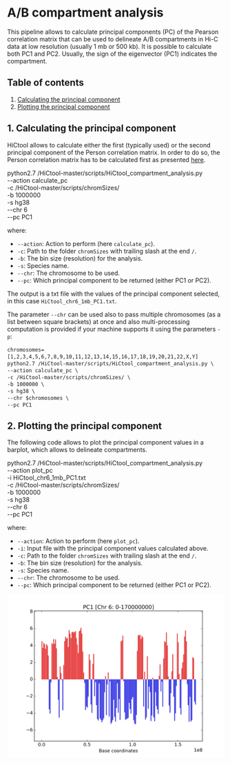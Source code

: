 # A/B compartment analysis

This pipeline allows to calculate principal components (PC) of the Pearson correlation matrix that can be used to delineate A/B compartments in Hi-C data at low resolution (usually 1 mb or 500 kb). It is possible to calculate both PC1 and PC2. Usually, the sign of the eigenvector (PC1) indicates the compartment.

## Table of contents

1. [Calculating the principal component](#1-calculating-the-principal-component)
2. [Plotting the principal component](#2-plotting-the-principal-component)

## 1. Calculating the principal component

HiCtool allows to calculate either the first (typically used) or the second principal component of the Person correlation matrix. In order to do so, the Person correlation matrix has to be calculated first as presented [here](/tutorial/normalization-yaffe-tanay.md#22-normalizing-enrichment-oe-data-and-calculating-the-pearson-correlation-matrix).

python2.7 /HiCtool-master/scripts/HiCtool_compartment_analysis.py \
--action calculate_pc \
-c /HiCtool-master/scripts/chromSizes/ \
-b 1000000 \
-s hg38 \
--chr 6 \
--pc PC1

where:

- ``--action``: Action to perform (here ``calculate_pc``).
- ``-c``: Path to the folder ``chromSizes`` with trailing slash at the end ``/``.
- ``-b``: The bin size (resolution) for the analysis.
- ``-s``: Species name.
- ``--chr``: The chromosome to be used.
- ``--pc``: Which principal component to be returned (either PC1 or PC2).

The output is a txt file with the values of the principal component selected, in this case ``HiCtool_chr6_1mb_PC1.txt``.

The parameter ``--chr`` can be used also to pass multiple chromosomes (as a list between square brackets) at once and also multi-processing computation is provided if your machine supports it using the parameters ``-p``:
```unix
chromosomes=[1,2,3,4,5,6,7,8,9,10,11,12,13,14,15,16,17,18,19,20,21,22,X,Y]
python2.7 /HiCtool-master/scripts/HiCtool_compartment_analysis.py \
--action calculate_pc \
-c /HiCtool-master/scripts/chromSizes/ \
-b 1000000 \
-s hg38 \
--chr $chromosomes \
--pc PC1
```

## 2. Plotting the principal component

The following code allows to plot the principal component values in a barplot, which allows to delineate compartments.

python2.7 /HiCtool-master/scripts/HiCtool_compartment_analysis.py \
--action plot_pc \
-i HiCtool_chr6_1mb_PC1.txt \
-c /HiCtool-master/scripts/chromSizes/ \
-b 1000000 \
-s hg38 \
--chr 6 \
--pc PC1

where:

- ``--action``: Action to perform (here ``plot_pc``).
- ``-i``: Input file with the principal component values calculated above.
- ``-c``: Path to the folder ``chromSizes`` with trailing slash at the end ``/``.
- ``-b``: The bin size (resolution) for the analysis.
- ``-s``: Species name.
- ``--chr``: The chromosome to be used.
- ``--pc``: Which principal component to be returned (either PC1 or PC2).

![](/figures/HiCtool_chr6_1mb_PC1.png) 